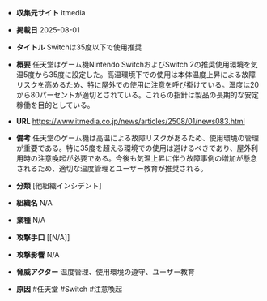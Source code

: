 - **収集元サイト**
itmedia

- **掲載日**
2025-08-01

- **タイトル**
Switchは35度以下で使用推奨

- **概要**
任天堂はゲーム機Nintendo SwitchおよびSwitch 2の推奨使用環境を気温5度から35度に設定した。高温環境下での使用は本体温度上昇による故障リスクを高めるため、特に屋外での使用に注意を呼び掛けている。湿度は20から80パーセントが適切とされている。これらの指針は製品の長期的な安定稼働を目的としている。

- **URL**
https://www.itmedia.co.jp/news/articles/2508/01/news083.html

- **備考**
任天堂のゲーム機は高温による故障リスクがあるため、使用環境の管理が重要である。特に35度を超える環境での使用は避けるべきであり、屋外利用時の注意喚起が必要である。今後も気温上昇に伴う故障事例の増加が懸念されるため、適切な温度管理とユーザー教育が推奨される。

- **分類**
[他組織インシデント]

- **組織名**
N/A

- **業種**
N/A

- **攻撃手口**
[[N/A]]

- **攻撃影響**
N/A

- **脅威アクター**
温度管理、使用環境の遵守、ユーザー教育

- **原因**
#任天堂 #Switch #注意喚起
